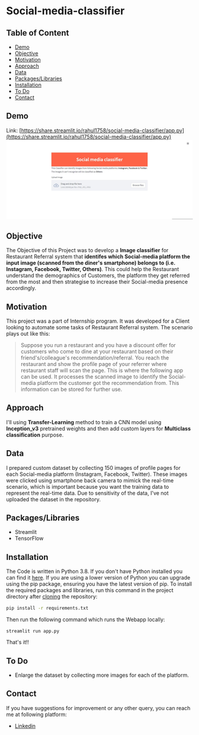 # Social-media-classifier

## Table of Content
  * [Demo](#demo)
  * [Objective](#objective)
  * [Motivation](#motivation)
  * [Approach](#approach)
  * [Data](#data)
  * [Packages/Libraries](#packageslibraries)
  * [Installation](#installation)
  * [To Do](#to-do)
  * [Contact](#contact)

## Demo
Link: [https://share.streamlit.io/rahul1758/social-media-classifier/app.py](https://share.streamlit.io/rahul1758/social-media-classifier/app.py)
![](https://github.com/Rahul1758/Social-media-classifier/blob/master/img_readme/app_screenshot.jpg)

## Objective
The Objective of this Project was to develop a **Image classifier** for Restaurant Referral system that **identifes which Social-media platform the input image (scanned from the diner's smartphone) belongs to (i.e. Instagram, Facebook, Twitter, Others)**. This could help the Restaurant understand the demographics of Customers, the platform they get referred from the most and then strategise to increase their Social-media presence accordingly.

## Motivation
This project was a part of Internship program. It was developed for a Client looking to automate some tasks of Restaurant Referral system. The scenario plays out like this:
> Suppose you run a restaurant and you have a discount offer for customers who come to dine at your restaurant based on their friend's/colleague's recommendation/referral. You reach the restaurant and show the profile page of your referrer where restaurant staff will scan the page. This is where the following app can be used. It processes the scanned image to identify the Social-media platform the customer got the recommendation from. This information can be stored for further use.

## Approach
I'll using **Transfer-Learning** method to train a CNN model using **Inception_v3** pretrained weights and then add custom layers for **Multiclass classification** purpose.

## Data 
I prepared custom dataset by collecting 150 images of profile pages for each Social-media platform (Instagram, Facebook, Twitter). These images were clicked using smartphone back camera to mimick the real-time scenario, which is important because you want the training data to represent the real-time data. Due to sensitivity of the data, I've not uploaded the dataset in the repository.

## Packages/Libraries
* Streamlit
* TensorFlow

## Installation
The Code is written in Python 3.8. If you don't have Python installed you can find it [here](https://www.python.org/downloads/). If you are using a lower version of Python you can upgrade using the pip package, ensuring you have the latest version of pip. To install the required packages and libraries, run this command in the project directory after [cloning](https://www.howtogeek.com/451360/how-to-clone-a-github-repository/) the repository:
```bash
pip install -r requirements.txt
```
Then run the following command which runs the Webapp locally:
```
streamlit run app.py
```
That's it!!

## To Do
* Enlarge the dataset by collecting more images for each of the platform.

## Contact
If you have suggestions for improvement or any other query, you can reach me at following platform:
  * [Linkedin](https://www.linkedin.com/in/rahul-menon-515702a7/)

